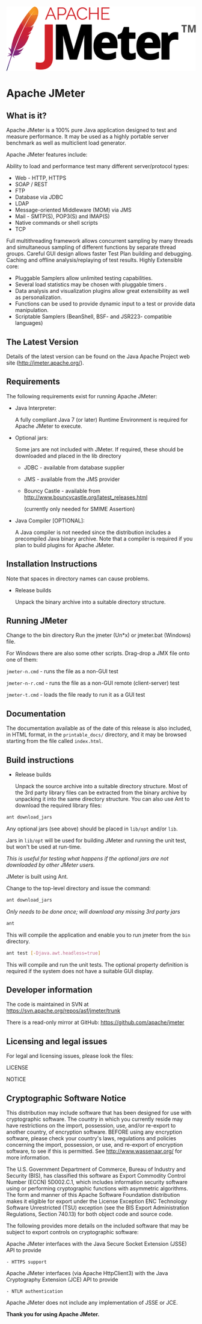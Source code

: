 ![Apache JMeter Logo](/xdocs/images/logo.svg)
# Apache JMeter

## What is it?

Apache JMeter is a 100% pure Java application designed to test
and measure performance.  It may be used as a highly portable 
server benchmark as well as multiclient load generator.

Apache JMeter features include:

Ability to load and performance test many different server/protocol types:
 -  Web - HTTP, HTTPS
 -  SOAP / REST
 -  FTP
 -  Database via JDBC
 -  LDAP
 -  Message-oriented Middleware (MOM) via JMS
 -  Mail - SMTP(S), POP3(S) and IMAP(S)
 -  Native commands or shell scripts
 -  TCP

Full multithreading framework allows concurrent sampling by many threads
and simultaneous sampling of different functions by separate thread groups.
Careful GUI design allows faster Test Plan building and debugging.
Caching and offline analysis/replaying of test results.
Highly Extensible core:
 -  Pluggable Samplers allow unlimited testing capabilities.
 -  Several load statistics may be chosen with pluggable timers .
 -  Data analysis and visualization plugins allow great extensibility as well as personalization.
 -  Functions can be used to provide dynamic input to a test or provide data manipulation.
 -  Scriptable Samplers (BeanShell, BSF- and JSR223- compatible languages)


## The Latest Version

Details of the latest version can be found on the Java Apache 
Project web site (http://jmeter.apache.org/).

## Requirements

The following requirements exist for running Apache JMeter:

 -  Java Interpreter:

    A fully compliant Java 7 (or later) Runtime Environment is required 
    for Apache JMeter to execute.

 -  Optional jars:

    Some jars are not included with JMeter.
    If required, these should be downloaded and placed in the lib directory

    + JDBC - available from database supplier
    + JMS - available from the JMS provider
    + Bouncy Castle - available from http://www.bouncycastle.org/latest_releases.html

      (currently only needed for SMIME Assertion)

 -  Java Compiler [OPTIONAL]:

    A Java compiler is not needed since the distribution includes a
    precompiled Java binary archive. Note that a compiler is required
    if you plan to build plugins for Apache JMeter.

## Installation Instructions

Note that spaces in directory names can cause problems.

 - Release builds

   Unpack the binary archive into a suitable directory structure.

## Running JMeter

Change to the bin directory
Run the jmeter (Un\*x) or jmeter.bat (Windows) file.

For Windows there are also some other scripts.
Drag-drop a JMX file onto one of them:

`jmeter-n.cmd` - runs the file as a non-GUI test

`jmeter-n-r.cmd` - runs the file as a non-GUI remote (client-server) test

`jmeter-t.cmd` - loads the file ready to run it as a GUI test

## Documentation

The documentation available as of the date of this release is
also included, in HTML format, in the `printable_docs/` directory,
and it may be browsed starting from the file called `index.html`.

## Build instructions

 - Release builds

   Unpack the source archive into a suitable directory structure.
   Most of the 3rd party library files can be extracted from the binary archive
   by unpacking it into the same directory structure.
   You can also use Ant to download the required library files:

```sh
ant download_jars
```

Any optional jars (see above) should be placed in `lib/opt` and/or `lib`.

Jars in `lib/opt` will be used for building JMeter and running the unit test,
but won't be used at run-time.

_This is useful for testing what happens if the optional jars are not
downloaded by other JMeter users._

JMeter is built using Ant.

Change to the top-level directory and issue the command:

```sh
ant download_jars
```
_Only needs to be done once; will download any missing 3rd party jars_

```sh
ant
```

This will compile the application and enable you to run jmeter from the `bin`
directory.

```sh
ant test [-Djava.awt.headless=true]
```

This will compile and run the unit tests.
The optional property definition is required if the system
does not have a suitable GUI display.

## Developer information

The code is maintained in SVN at https://svn.apache.org/repos/asf/jmeter/trunk

There is a read-only mirror at GitHub: https://github.com/apache/jmeter

## Licensing and legal issues

For legal and licensing issues, please look the files:

LICENSE

NOTICE

## Cryptographic Software Notice

This distribution may include software that has been designed for use
with cryptographic software. The country in which you currently reside
may have restrictions on the import, possession, use, and/or re-export
to another country, of encryption software. BEFORE using any encryption
software, please check your country's laws, regulations and policies
concerning the import, possession, or use, and re-export of encryption
software, to see if this is permitted. See <http://www.wassenaar.org/>
for more information.

The U.S. Government Department of Commerce, Bureau of Industry and
Security (BIS), has classified this software as Export Commodity
Control Number (ECCN) 5D002.C.1, which includes information security
software using or performing cryptographic functions with asymmetric
algorithms. The form and manner of this Apache Software Foundation
distribution makes it eligible for export under the License Exception
ENC Technology Software Unrestricted (TSU) exception (see the BIS
Export Administration Regulations, Section 740.13) for both object
code and source code.

The following provides more details on the included software that
may be subject to export controls on cryptographic software:

  Apache JMeter interfaces with the
  Java Secure Socket Extension (JSSE) API to provide

    - HTTPS support

  Apache JMeter interfaces (via Apache HttpClient3) with the
  Java Cryptography Extension (JCE) API to provide

    - NTLM authentication

  Apache JMeter does not include any implementation of JSSE or JCE.


**Thank you for using Apache JMeter.**
